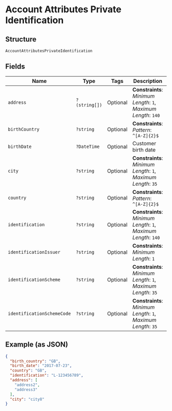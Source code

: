 
# Account Attributes Private Identification

## Structure

`AccountAttributesPrivateIdentification`

## Fields

| Name | Type | Tags | Description | Getter | Setter |
|  --- | --- | --- | --- | --- | --- |
| `address` | `?(string[])` | Optional | **Constraints**: *Minimum Length*: `1`, *Maximum Length*: `140` | getAddress(): ?array | setAddress(?array address): void |
| `birthCountry` | `?string` | Optional | **Constraints**: *Pattern*: `^[A-Z]{2}$` | getBirthCountry(): ?string | setBirthCountry(?string birthCountry): void |
| `birthDate` | `?DateTime` | Optional | Customer birth date | getBirthDate(): ?\DateTime | setBirthDate(?\DateTime birthDate): void |
| `city` | `?string` | Optional | **Constraints**: *Minimum Length*: `1`, *Maximum Length*: `35` | getCity(): ?string | setCity(?string city): void |
| `country` | `?string` | Optional | **Constraints**: *Pattern*: `^[A-Z]{2}$` | getCountry(): ?string | setCountry(?string country): void |
| `identification` | `?string` | Optional | **Constraints**: *Minimum Length*: `1`, *Maximum Length*: `140` | getIdentification(): ?string | setIdentification(?string identification): void |
| `identificationIssuer` | `?string` | Optional | **Constraints**: *Minimum Length*: `1` | getIdentificationIssuer(): ?string | setIdentificationIssuer(?string identificationIssuer): void |
| `identificationScheme` | `?string` | Optional | **Constraints**: *Minimum Length*: `1`, *Maximum Length*: `35` | getIdentificationScheme(): ?string | setIdentificationScheme(?string identificationScheme): void |
| `identificationSchemeCode` | `?string` | Optional | **Constraints**: *Minimum Length*: `1`, *Maximum Length*: `35` | getIdentificationSchemeCode(): ?string | setIdentificationSchemeCode(?string identificationSchemeCode): void |

## Example (as JSON)

```json
{
  "birth_country": "GB",
  "birth_date": "2017-07-23",
  "country": "GB",
  "identification": "L-123456789",
  "address": [
    "address2",
    "address3"
  ],
  "city": "city8"
}
```

